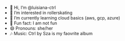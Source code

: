 - 👋 Hi, I’m @luisiana-ctrl
- 👀 I’m interested in rollerskating
- 🌱 I’m currently learning cloud basics (aws, gcp, azure)
- 💞️ Fun fact: I am not fun
- 😄 Pronouns: she/her
- 🎶 Music: Ctrl by Sza is my faovrite album
<!---
luisiana-ctrl/luisiana-ctrl is a ✨ special ✨ repository because its `README.md` (this file) appears on your GitHub profile.
You can click the Preview link to take a look at your changes.
--->
